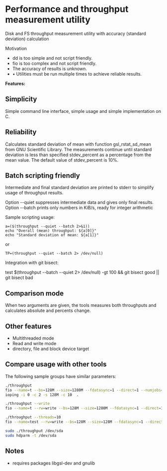 # Performance and throughput measurement utility

Disk and FS throughput measurement utility with accuracy
(standard deviation) calculation

Motivation
* dd is too simple and not script friendly.
* fio is too complex and not script friendly.
* The accuracy of results is unknown.
* •	Utilities must be run multiple times to achieve reliable results.

**Features:**

## Simplicity

Simple command line interface, simple usage and simple implementation on C.

## Reliability

Calculates standard deviation of mean with function gsl_rstat_sd_mean from GNU Scientific Library.
The measurements continue until standard deviation is less than specified stdev_percent as a percentage
from the mean value. The default value of stdev_percent is 10%.

## Batch scripting friendly

Intermediate and final standard deviation are printed to stderr to
simplify usage of throughput results.

Option --quiet suppresses intermediate data and gives only final results.
Option --batch prints only numbers in KiB/s, ready for integer arithmetic

Sample scripting usage:
```
a=($(throughput --quiet --batch 2>&1))
echo "Overall (mean) throughput: ${a[0]}"
echo "Standard deviation of mean: ${a[1]}"
```
or

```
TP=(throughput --quiet --batch 2> /dev/null)
```

Integration with git bisect:

test $(throughput --batch --quiet 2> /dev/null) -gt 100 && git bisect good || git bisect bad

## Comparison mode

When two arguments are given, the tools measures both throughputs and calculates
absolute and percents change.

## Other features
* Multithreaded mode
* Read and write mode
* directory, file and block device target

## Compare usage with other tools

The following sample groups have similar parameters:

```bash
./throughput
fio --name=t --bs=128M --size=1280M --fdatasync=1 --direct=1 --numjobs=1
ioping -i 0 -c 2 -s 128M -c 10  .

./throughput --write
fio --name=t --rw=write --bs=128M --size=1280M --fdatasync=1 --direct=1 --numjobs=1

./throughput --threads=10
fio --name=test --rw=write --bs=128M --size=128M --fdatasync=1 --direct=1 --numjobs=10

sudo ./throughput /dev/sda
sudo hdparm -t /dev/sda

```

## Notes

* requires packages libgsl-dev and gnulib
